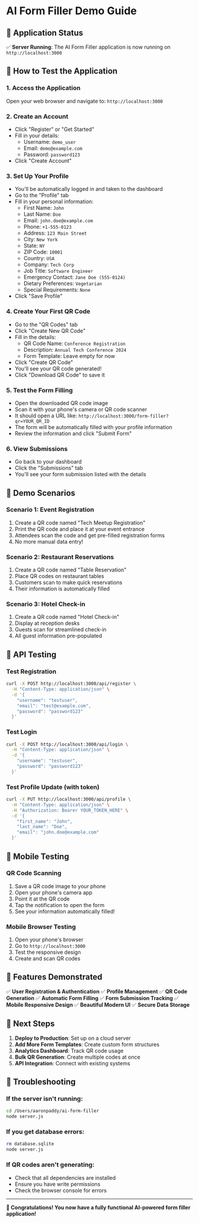 # AI Form Filler Demo Guide

## 🚀 Application Status
✅ **Server Running**: The AI Form Filler application is now running on `http://localhost:3000`

## 📱 How to Test the Application

### 1. Access the Application
Open your web browser and navigate to: `http://localhost:3000`

### 2. Create an Account
- Click "Register" or "Get Started"
- Fill in your details:
  - Username: `demo_user`
  - Email: `demo@example.com`
  - Password: `password123`
- Click "Create Account"

### 3. Set Up Your Profile
- You'll be automatically logged in and taken to the dashboard
- Go to the "Profile" tab
- Fill in your personal information:
  - First Name: `John`
  - Last Name: `Doe`
  - Email: `john.doe@example.com`
  - Phone: `+1-555-0123`
  - Address: `123 Main Street`
  - City: `New York`
  - State: `NY`
  - ZIP Code: `10001`
  - Country: `USA`
  - Company: `Tech Corp`
  - Job Title: `Software Engineer`
  - Emergency Contact: `Jane Doe (555-0124)`
  - Dietary Preferences: `Vegetarian`
  - Special Requirements: `None`
- Click "Save Profile"

### 4. Create Your First QR Code
- Go to the "QR Codes" tab
- Click "Create New QR Code"
- Fill in the details:
  - QR Code Name: `Conference Registration`
  - Description: `Annual Tech Conference 2024`
  - Form Template: Leave empty for now
- Click "Create QR Code"
- You'll see your QR code generated!
- Click "Download QR Code" to save it

### 5. Test the Form Filling
- Open the downloaded QR code image
- Scan it with your phone's camera or QR code scanner
- It should open a URL like: `http://localhost:3000/form-filler?qr=YOUR_QR_ID`
- The form will be automatically filled with your profile information
- Review the information and click "Submit Form"

### 6. View Submissions
- Go back to your dashboard
- Click the "Submissions" tab
- You'll see your form submission listed with the details

## 🎯 Demo Scenarios

### Scenario 1: Event Registration
1. Create a QR code named "Tech Meetup Registration"
2. Print the QR code and place it at your event entrance
3. Attendees scan the code and get pre-filled registration forms
4. No more manual data entry!

### Scenario 2: Restaurant Reservations
1. Create a QR code named "Table Reservation"
2. Place QR codes on restaurant tables
3. Customers scan to make quick reservations
4. Their information is automatically filled

### Scenario 3: Hotel Check-in
1. Create a QR code named "Hotel Check-in"
2. Display at reception desks
3. Guests scan for streamlined check-in
4. All guest information pre-populated

## 🔧 API Testing

### Test Registration
```bash
curl -X POST http://localhost:3000/api/register \
  -H "Content-Type: application/json" \
  -d '{
    "username": "testuser",
    "email": "test@example.com",
    "password": "password123"
  }'
```

### Test Login
```bash
curl -X POST http://localhost:3000/api/login \
  -H "Content-Type: application/json" \
  -d '{
    "username": "testuser",
    "password": "password123"
  }'
```

### Test Profile Update (with token)
```bash
curl -X PUT http://localhost:3000/api/profile \
  -H "Content-Type: application/json" \
  -H "Authorization: Bearer YOUR_TOKEN_HERE" \
  -d '{
    "first_name": "John",
    "last_name": "Doe",
    "email": "john.doe@example.com"
  }'
```

## 📱 Mobile Testing

### QR Code Scanning
1. Save a QR code image to your phone
2. Open your phone's camera app
3. Point it at the QR code
4. Tap the notification to open the form
5. See your information automatically filled!

### Mobile Browser Testing
1. Open your phone's browser
2. Go to `http://localhost:3000`
3. Test the responsive design
4. Create and scan QR codes

## 🎨 Features Demonstrated

✅ **User Registration & Authentication**
✅ **Profile Management**
✅ **QR Code Generation**
✅ **Automatic Form Filling**
✅ **Form Submission Tracking**
✅ **Mobile Responsive Design**
✅ **Beautiful Modern UI**
✅ **Secure Data Storage**

## 🚀 Next Steps

1. **Deploy to Production**: Set up on a cloud server
2. **Add More Form Templates**: Create custom form structures
3. **Analytics Dashboard**: Track QR code usage
4. **Bulk QR Generation**: Create multiple codes at once
5. **API Integration**: Connect with existing systems

## 🐛 Troubleshooting

### If the server isn't running:
```bash
cd /Users/aaronpaddy/ai-form-filler
node server.js
```

### If you get database errors:
```bash
rm database.sqlite
node server.js
```

### If QR codes aren't generating:
- Check that all dependencies are installed
- Ensure you have write permissions
- Check the browser console for errors

---

**🎉 Congratulations! You now have a fully functional AI-powered form filler application!** 